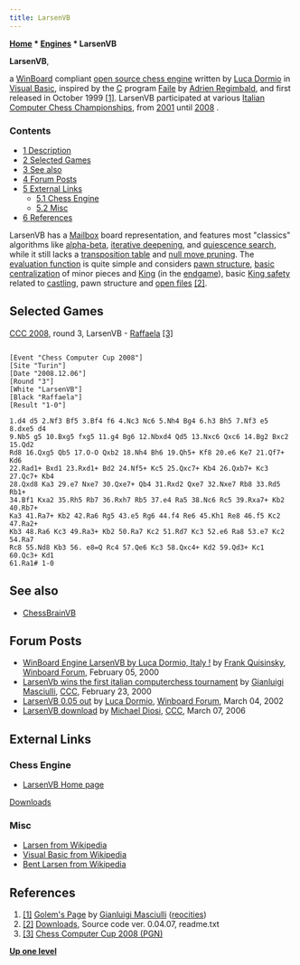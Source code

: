 ```yaml
---
title: LarsenVB
---
```

**[Home](Home "Home") \* [Engines](Engines "Engines") \* LarsenVB**


**LarsenVB**,  

a [WinBoard](WinBoard "WinBoard") compliant [open source chess engine](Category:Open_Source "Category:Open Source") written by [Luca Dormio](Luca_Dormio "Luca Dormio") in [Visual Basic](Basic "Basic"), inspired by the [C](C "C") program [Faile](Faile "Faile") by [Adrien Regimbald](Adrien_Regimbald "Adrien Regimbald"), and first released in October 1999 <a id="cite-note-1" href="#cite-ref-1">[1]</a>. LarsenVB participated at various [Italian Computer Chess Championships](Italian_Computer_Chess_Championship "Italian Computer Chess Championship"), from [2001](CIPS_2001 "CIPS 2001") until [2008](CCC_2008 "CCC 2008") .



### Contents


* [1 Description](#description)
* [2 Selected Games](#selected-games)
* [3 See also](#see-also)
* [4 Forum Posts](#forum-posts)
* [5 External Links](#external-links)
	+ [5.1 Chess Engine](#chess-engine)
	+ [5.2 Misc](#misc)
* [6 References](#references)






LarsenVB has a [Mailbox](Mailbox "Mailbox") board representation, and features most "classics" algorithms like [alpha-beta](Alpha-Beta "Alpha-Beta"), [iterative deepening](Iterative_Deepening "Iterative Deepening"), and [quiescence search](Quiescence_Search "Quiescence Search"), while it still lacks a [transposition table](Transposition_Table "Transposition Table") and [null move pruning](Null_Move_Pruning "Null Move Pruning"). The [evaluation function](Evaluation "Evaluation") is quite simple and considers [pawn structure](Pawn_Structure "Pawn Structure"), [basic centralization](Center_Control "Center Control") of minor pieces and [King](King_Centralization "King Centralization") (in the [endgame](Endgame "Endgame")), basic [King safety](King_Safety "King Safety") related to [castling](Castling "Castling"), pawn structure and [open files](Open_File "Open File") <a id="cite-note-2" href="#cite-ref-2">[2]</a>.



## Selected Games


[CCC 2008](CCC_2008 "CCC 2008"), round 3, LarsenVB - [Raffaela](Raffaela "Raffaela") <a id="cite-note-3" href="#cite-ref-3">[3]</a>




```

[Event "Chess Computer Cup 2008"]
[Site "Turin"]
[Date "2008.12.06"]
[Round "3"]
[White "LarsenVB"]
[Black "Raffaela"]
[Result "1-0"]

1.d4 d5 2.Nf3 Bf5 3.Bf4 f6 4.Nc3 Nc6 5.Nh4 Bg4 6.h3 Bh5 7.Nf3 e5 8.dxe5 d4
9.Nb5 g5 10.Bxg5 fxg5 11.g4 Bg6 12.Nbxd4 Qd5 13.Nxc6 Qxc6 14.Bg2 Bxc2 15.Qd2 
Rd8 16.Qxg5 Qb5 17.O-O Qxb2 18.Nh4 Bh6 19.Qh5+ Kf8 20.e6 Ke7 21.Qf7+ Kd6 
22.Rad1+ Bxd1 23.Rxd1+ Bd2 24.Nf5+ Kc5 25.Qxc7+ Kb4 26.Qxb7+ Kc3 27.Qc7+ Kb4 
28.Qxd8 Ka3 29.e7 Nxe7 30.Qxe7+ Qb4 31.Rxd2 Qxe7 32.Nxe7 Rb8 33.Rd5 Rb1+ 
34.Bf1 Kxa2 35.Rh5 Rb7 36.Rxh7 Rb5 37.e4 Ra5 38.Nc6 Rc5 39.Rxa7+ Kb2 40.Rb7+ 
Ka3 41.Ra7+ Kb2 42.Ra6 Rg5 43.e5 Rg6 44.f4 Re6 45.Kh1 Re8 46.f5 Kc2 47.Ra2+ 
Kb3 48.Ra6 Kc3 49.Ra3+ Kb2 50.Ra7 Kc2 51.Rd7 Kc3 52.e6 Ra8 53.e7 Kc2 54.Ra7 
Rc8 55.Nd8 Kb3 56. e8=Q Rc4 57.Qe6 Kc3 58.Qxc4+ Kd2 59.Qd3+ Kc1 60.Qc3+ Kd1 
61.Ra1# 1-0

```

## See also


* [ChessBrainVB](ChessBrainVB "ChessBrainVB")


## Forum Posts


* [WinBoard Engine LarsenVB by Luca Dormio, Italy !](http://www.open-aurec.com/wbforum/viewtopic.php?f=18&t=30831) by [Frank Quisinsky](Frank_Quisinsky "Frank Quisinsky"), [Winboard Forum](Computer_Chess_Forums "Computer Chess Forums"), February 05, 2000
* [LarsenVb wins the first italian computerchess tournament](https://www.stmintz.com/ccc/index.php?id=98792) by [Gianluigi Masciulli](Gianluigi_Masciulli "Gianluigi Masciulli"), [CCC](CCC "CCC"), February 23, 2000
* [LarsenVB 0.05 out](http://www.open-aurec.com/wbforum/viewtopic.php?f=18&t=36319) by [Luca Dormio](Luca_Dormio "Luca Dormio"), [Winboard Forum](Computer_Chess_Forums "Computer Chess Forums"), March 04, 2002
* [LarsenVB download](https://www.stmintz.com/ccc/index.php?id=491794) by [Michael Diosi](index.php?title=Michael_Diosi&action=edit&redlink=1 "Michael Diosi (page does not exist)"), [CCC](CCC "CCC"), March 07, 2006


## External Links


### Chess Engine


* [LarsenVB Home page](http://xoomer.virgilio.it/ludormio/home_e.htm)


 [Downloads](http://xoomer.virgilio.it/ludormio/download_e.htm)
### Misc


* [Larsen from Wikipedia](https://en.wikipedia.org/wiki/Larsen)
* [Visual Basic from Wikipedia](https://en.wikipedia.org/wiki/Visual_Basic)
* [Bent Larsen from Wikipedia](https://en.wikipedia.org/wiki/Bent_Larsen)


## References


1. <a id="cite-ref-1" href="#cite-note-1">[1]</a> [Golem's Page](http://www.reocities.com/TimesSquare/Chaos/9481/indexOld.html) by [Gianluigi Masciulli](Gianluigi_Masciulli "Gianluigi Masciulli") ([reocities](http://www.reocities.com/))
2. <a id="cite-ref-2" href="#cite-note-2">[2]</a> [Downloads](http://xoomer.virgilio.it/ludormio/download_e.htm), Source code ver. 0.04.07, readme.txt
3. <a id="cite-ref-3" href="#cite-note-3">[3]</a> [Chess Computer Cup 2008 (PGN)](http://www.scaccomasco.com/tornei/2008/wwwCCC3/crosstbl.html)

**[Up one level](Engines "Engines")**







 
